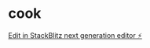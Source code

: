 # cook

[Edit in StackBlitz next generation editor ⚡️](https://stackblitz.com/~/github.com/LuNaClock/cook)